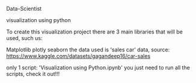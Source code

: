 Data-Scientist

visualization using python

To create this visualization project there are 3 main libraries that will be used, such us:

Matplotlib
plotly
seaborn
the data used is 'sales car' data, 
source: https://www.kaggle.com/datasets/gagandeep16/car-sales

only 1 script: 'Visualization using Python.ipynb' you just need to run all the scripts, check it out!!!